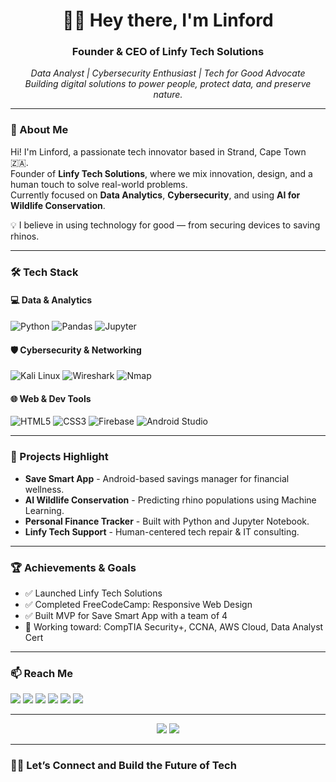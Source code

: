 <h1 align="center">👋🏽 Hey there, I'm Linford</h1>
<h3 align="center">Founder & CEO of Linfy Tech Solutions</h3>

<p align="center">
  <em>Data Analyst | Cybersecurity Enthusiast | Tech for Good Advocate</em><br>
  <em>Building digital solutions to power people, protect data, and preserve nature.</em>
</p>

---

### 🚀 About Me

Hi! I'm Linford, a passionate tech innovator based in Strand, Cape Town 🇿🇦.  
Founder of **Linfy Tech Solutions**, where we mix innovation, design, and a human touch to solve real-world problems.  
Currently focused on **Data Analytics**, **Cybersecurity**, and using **AI for Wildlife Conservation**.

💡 I believe in using technology for good — from securing devices to saving rhinos.

---

### 🛠️ Tech Stack

#### 💻 Data & Analytics
![Python](https://img.shields.io/badge/Python-3670A0?style=for-the-badge&logo=python&logoColor=white)
![Pandas](https://img.shields.io/badge/Pandas-150458?style=for-the-badge&logo=pandas&logoColor=white)
![Jupyter](https://img.shields.io/badge/Jupyter-F37626?style=for-the-badge&logo=jupyter&logoColor=white)

#### 🛡️ Cybersecurity & Networking
![Kali Linux](https://img.shields.io/badge/Kali_Linux-268BFF?style=for-the-badge&logo=kalilinux&logoColor=white)
![Wireshark](https://img.shields.io/badge/Wireshark-1679A7?style=for-the-badge&logo=wireshark&logoColor=white)
![Nmap](https://img.shields.io/badge/Nmap-004990?style=for-the-badge&logo=nmap&logoColor=white)

#### 🌐 Web & Dev Tools
![HTML5](https://img.shields.io/badge/HTML5-E34F26?style=for-the-badge&logo=html5&logoColor=white)
![CSS3](https://img.shields.io/badge/CSS3-1572B6?style=for-the-badge&logo=css3&logoColor=white)
![Firebase](https://img.shields.io/badge/Firebase-FFCA28?style=for-the-badge&logo=firebase&logoColor=black)
![Android Studio](https://img.shields.io/badge/Android_Studio-3DDC84?style=for-the-badge&logo=androidstudio&logoColor=white)

---

### 🌟 Projects Highlight

- **Save Smart App** - Android-based savings manager for financial wellness.
- **AI Wildlife Conservation** - Predicting rhino populations using Machine Learning.
- **Personal Finance Tracker** - Built with Python and Jupyter Notebook.
- **Linfy Tech Support** - Human-centered tech repair & IT consulting.

---

### 🏆 Achievements & Goals

- ✅ Launched Linfy Tech Solutions
- ✅ Completed FreeCodeCamp: Responsive Web Design
- ✅ Built MVP for Save Smart App with a team of 4
- 🎯 Working toward: CompTIA Security+, CCNA, AWS Cloud, Data Analyst Cert

---

### 📫 Reach Me

<p align="left">
  <a href="https://linfordlee14.github.io/linford-musiyambodza-portfolio"><img src="https://img.shields.io/badge/Portfolio-000?style=for-the-badge&logo=internetarchive&logoColor=white" /></a>
  <a href="https://www.facebook.com/linford.lee.16/"><img src="https://img.shields.io/badge/Facebook-1877F2?style=for-the-badge&logo=facebook&logoColor=white" /></a>
  <a href="https://www.instagram.com/00linford14/"><img src="https://img.shields.io/badge/Instagram-E4405F?style=for-the-badge&logo=instagram&logoColor=white" /></a>
  <a href="mailto:linfordlee14@gmail.com"><img src="https://img.shields.io/badge/Gmail-D14836?style=for-the-badge&logo=gmail&logoColor=white" /></a>
  <a href="https://www.linkedin.com/in/linfordlee14/"><img src="https://img.shields.io/badge/LinkedIn-0A66C2?style=for-the-badge&logo=linkedin&logoColor=white" /></a>
  <a href="https://github.com/linfordlee14"><img src="https://img.shields.io/badge/GitHub-000?style=for-the-badge&logo=github&logoColor=white" /></a>
</p>

---

<p align="center">
  <img src="https://github-readme-stats.vercel.app/api/top-langs/?username=linfordlee14&layout=compact&theme=radical" />
  <img src="https://github-readme-stats.vercel.app/api?username=linfordlee14&show_icons=true&theme=radical" />
</p>

---

### 🙌🏽 Let’s Connect and Build the Future of Tech

